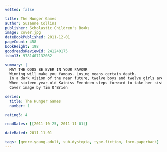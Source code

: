 ```yaml
---
vetted: false

title: The Hunger Games
author: Suzanne Collins
publisher: Scholastic Children's Books
image: cover.jpg
dateBookPublished: 2011-12-01
pageCount: 458
bookHeight: 198
goodreadsReviewId: 241240175
isbn13: 9781407132082

summary: |
  MAY THE ODDS BE EVER IN YOUR FAVOUR
  Winning will make you famous. Losing means certain death.
  In a dark vision of the near future, twelve boys and twelve girls are forced to appear in a live TV show called the Hunger Games. There is only one rule: kill or be killed.
  When sixteen-year-old Katniss Everdeen steps forward to take her sister's place in the games, she sees it as a death sentence. But Katniss has been close to death before. For her, survival is second nature.
  Cover image by Tim O'Brien

series:
  title: The Hunger Games
  number: 1

rating5: 4

readDates: [[2011-10-25, 2011-11-01]]

dateRated: 2011-11-01

tags: [genre-young-adult, sub-dystopia, type-fiction, form-paperback]
---
```

